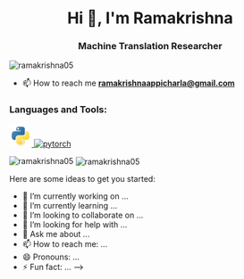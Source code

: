 <!--## Hi there 👋 -->
<h1 align="center">Hi 👋, I'm Ramakrishna</h1>
<h3 align="center">Machine Translation Researcher</h3>

<p align="left"> <img src="https://komarev.com/ghpvc/?username=ramakrishna05&label=Profile%20views&color=0e75b6&style=flat" alt="ramakrishna05" /> </p>

- 📫 How to reach me **ramakrishnaappicharla@gmail.com**

<h3 align="left">Languages and Tools:</h3>
<p align="left"> <a href="https://www.python.org" target="_blank" rel="noreferrer"> <img src="https://raw.githubusercontent.com/devicons/devicon/master/icons/python/python-original.svg" alt="python" width="40" height="40"/> </a> <a href="https://pytorch.org/" target="_blank" rel="noreferrer"> <img src="https://www.vectorlogo.zone/logos/pytorch/pytorch-icon.svg" alt="pytorch" width="40" height="40"/> </a> </p>

<p><img align="left" src="https://github-readme-stats.vercel.app/api/top-langs?username=ramakrishna05&show_icons=true&locale=en&layout=compact" alt="ramakrishna05" /></p>

<p>&nbsp;<img align="center" src="https://github-readme-stats.vercel.app/api?username=ramakrishna05&show_icons=true&locale=en" alt="ramakrishna05" /></p
<!--
**Ramakrishna05/Ramakrishna05** is a ✨ _special_ ✨ repository because its `README.md` (this file) appears on your GitHub profile.

Here are some ideas to get you started:

- 🔭 I’m currently working on ...
- 🌱 I’m currently learning ...
- 👯 I’m looking to collaborate on ...
- 🤔 I’m looking for help with ...
- 💬 Ask me about ...
- 📫 How to reach me: ...
- 😄 Pronouns: ...
- ⚡ Fun fact: ...
-->

